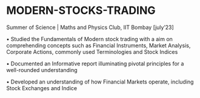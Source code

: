 # MODERN-STOCKS-TRADING
Summer of Science | Maths and Physics Club, IIT Bombay                  [july’23]

• Studied the Fundamentals of Modern stock trading with a aim on comprehending concepts such as
  Financial Instruments, Market Analysis, Corporate Actions, commonly used Terminologies and Stock Indices

• Documented an Informative report illuminating pivotal principles for a well-rounded understanding

• Developed an understanding of how Financial Markets operate, including Stock Exchanges and Indice
